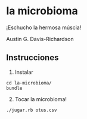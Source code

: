 # la microbioma

¡Eschucho la hermosa múscia!

Austin G. Davis-Richardson

## Instrucciones

1. Instalar

```
cd la-microbioma/
bundle
```

2. Tocar la microbioma!

```
./jugar.rb otus.csv
```

